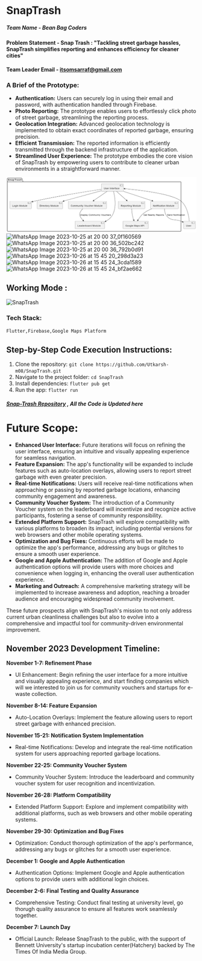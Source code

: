 # SnapTrash

##### Team Name - Bean Bag Coders

#### Problem Statement - Snap Trash : "Tackling street garbage hassles, SnapTrash simplifies reporting and enhances efficiency for cleaner cities"

#### Team Leader Email - itsomsarraf@gmail.com

### A Brief of the Prototype:

* **Authentication:** Users can securely log in using their email and password, with authentication handled through Firebase.
* **Photo Reporting:** The prototype enables users to effortlessly click photo of street garbage, streamlining the reporting process.
* **Geolocation Integration:** Advanced geolocation technology is implemented to obtain exact coordinates of reported garbage, ensuring precision.
* **Efficient Transmission:** The reported information is efficiently transmitted through the backend infrastructure of the application.
* **Streamlined User Experience:** The prototype embodies the core vision of SnapTrash by empowering users to contribute to cleaner urban environments in a straightforward manner.

![UML Diagram](SnapTrash-uml.png)
![WhatsApp Image 2023-10-25 at 20 00 37_0f160569](https://github.com/Utkarsh-m08/Snap-Trash/assets/83817663/c555e10c-ad07-4eb9-ba4a-4ecfe948cfcd)
![WhatsApp Image 2023-10-25 at 20 00 36_502bc242](https://github.com/Utkarsh-m08/Snap-Trash/assets/83817663/29f48f98-8f43-48ec-bf79-c0f1aeeb46b2)
![WhatsApp Image 2023-10-25 at 20 00 36_792b0d91](https://github.com/Utkarsh-m08/Snap-Trash/assets/83817663/e536ba5d-c29a-48db-aed5-99670dc7a36a)
![WhatsApp Image 2023-10-26 at 15 45 20_298d3a23](https://github.com/Utkarsh-m08/Snap-Trash/assets/83817663/bd225275-06ea-43c7-84c4-e0dbcf02dca2)
![WhatsApp Image 2023-10-26 at 15 45 24_3cda1589](https://github.com/Utkarsh-m08/Snap-Trash/assets/83817663/b36f282e-d882-428d-826c-8d5143be215c)
![WhatsApp Image 2023-10-26 at 15 45 24_bf2ae662](https://github.com/Utkarsh-m08/Snap-Trash/assets/83817663/f039865d-300a-4c45-8556-f68c17581bda)
## Working Mode : 
![SnapTrash](https://github.com/Utkarsh-m08/Snap-Trash/assets/83817663/a5ebf989-db35-49ca-8edd-0d516a95a545)


### Tech Stack:

    Flutter,Firebase,Google Maps Platform

## Step-by-Step Code Execution Instructions:
1. Clone the repository: `git clone https://github.com/Utkarsh-m08/SnapTrash.git`
2. Navigate to the project folder: `cd SnapTrash`
3. Install dependencies: `flutter pub get`
4. Run the app: `flutter run`


##### [Snap-Trash Repository](https://github.com/Utkarsh-m08/Snap-Trash) , All the Code is Updated here

# Future Scope:

* **Enhanced User Interface:** Future iterations will focus on refining the user interface, ensuring an intuitive and visually appealing experience for seamless navigation.
* **Feature Expansion:** The app's functionality will be expanded to include features such as auto-location overlays, allowing users to report street garbage with even greater precision.
* **Real-time Notifications:** Users will receive real-time notifications when approaching or passing by reported garbage locations, enhancing community engagement and awareness.
* **Community Voucher System:** The introduction of a Community Voucher system on the leaderboard will incentivize and recognize active participants, fostering a sense of community responsibility.
* **Extended Platform Support:** SnapTrash will explore compatibility with various platforms to broaden its impact, including potential versions for web browsers and other mobile operating systems.
* **Optimization and Bug Fixes:** Continuous efforts will be made to optimize the app's performance, addressing any bugs or glitches to ensure a smooth user experience.
* **Google and Apple Authentication:** The addition of Google and Apple authentication options will provide users with more choices and convenience when logging in, enhancing the overall user authentication experience.
* **Marketing and Outreach:** A comprehensive marketing strategy will be implemented to increase awareness and adoption, reaching a broader audience and encouraging widespread community involvement.

These future prospects align with SnapTrash's mission to not only address current urban cleanliness challenges but also to evolve into a comprehensive and impactful tool for community-driven environmental improvement.

## November 2023 Development Timeline:

**November 1-7: Refinement Phase**

* UI Enhancement: Begin refining the user interface for a more intuitive and visually appealing experience, and start finding companies which will we interested to join us for community vouchers and startups for e-waste collection.

**November 8-14: Feature Expansion**

* Auto-Location Overlays: Implement the feature allowing users to report street garbage with enhanced precision.

**November 15-21: Notification System Implementation**

* Real-time Notifications: Develop and integrate the real-time notification system for users approaching reported garbage locations.

**November 22-25: Community Voucher System**

* Community Voucher System: Introduce the leaderboard and community voucher system for user recognition and incentivization.

**November 26-28: Platform Compatibility**

* Extended Platform Support: Explore and implement compatibility with additional platforms, such as web browsers and other mobile operating systems.

**November 29-30: Optimization and Bug Fixes**

* Optimization: Conduct thorough optimization of the app's performance, addressing any bugs or glitches for a smooth user experience.

**December 1: Google and Apple Authentication**

* Authentication Options: Implement Google and Apple authentication options to provide users with additional login choices.

**December 2-6: Final Testing and Quality Assurance**

* Comprehensive Testing: Conduct final testing at university level, go thorugh quality assurance to ensure all features work seamlessly together.

**December 7: Launch Day**

* Official Launch: Release SnapTrash to the public, with the support of Bennett University's startup incubation center(Hatchery) backed by The Times Of India Media Group.
